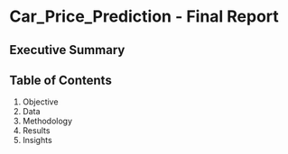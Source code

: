 # Car_Price_Prediction - Final Report

## Executive Summary

## Table of Contents
1. Objective
2. Data
3. Methodology
4. Results
5. Insights
